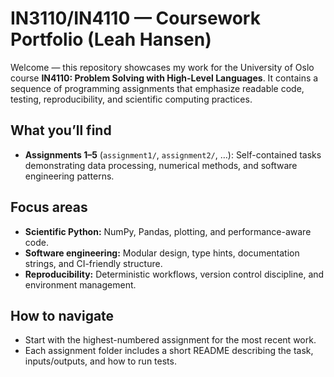 # IN3110/IN4110 — Coursework Portfolio (Leah Hansen)

Welcome — this repository showcases my work for the University of Oslo course **IN4110: Problem Solving with High-Level Languages**. It contains a sequence of programming assignments that emphasize readable code, testing, reproducibility, and scientific computing practices.

## What you’ll find
- **Assignments 1–5** (`assignment1/`, `assignment2/`, …): Self-contained tasks demonstrating data processing, numerical methods, and software engineering patterns.


## Focus areas
- **Scientific Python:** NumPy, Pandas, plotting, and performance-aware code.
- **Software engineering:** Modular design, type hints, documentation strings, and CI-friendly structure.
- **Reproducibility:** Deterministic workflows, version control discipline, and environment management.

## How to navigate
- Start with the highest-numbered assignment for the most recent work.
- Each assignment folder includes a short README describing the task, inputs/outputs, and how to run tests.